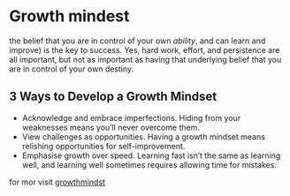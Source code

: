 # Growth mindest #
the belief that you are in control of your own *ability*, and can learn and improve) is the key to success. Yes, hard work, effort, and persistence are all important, but not as important as having that underlying belief that you are in control of your own destiny.
## 3 Ways to Develop a **Growth Mindset** ##
* Acknowledge and embrace imperfections.
Hiding from your weaknesses means you’ll never overcome them.
* View challenges as opportunities.
Having a growth mindset means relishing opportunities for self-improvement.
* Emphasise growth over speed.
Learning fast isn’t the same as learning well, and learning well sometimes requires allowing time for mistakes.

for mor visit [growthmindst](https://www.brainpickings.org/2014/01/29/carol-dweck-mindset/)